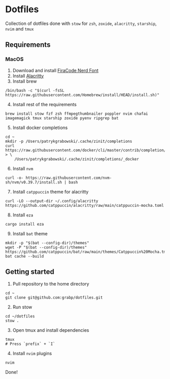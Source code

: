 # Dotfiles

Collection of dotfiles done with `stow` for `zsh`, `zoxide`, `alacritty`, `starship`, `nvim` and `tmux`

## Requirements

### MacOS

1. Download and install [FiraCode Nerd Font](https://www.nerdfonts.com/font-downloads)
2. Install [Alacritty](https://github.com/alacritty/alacritty/releases)
3. Install brew

```shell
/bin/bash -c "$(curl -fsSL https://raw.githubusercontent.com/Homebrew/install/HEAD/install.sh)"
```

4. Install rest of the requirements

```shell
brew install stow fzf zsh ffmpegthumbnailer poppler nvim chafai imagemagick tmux starship zoxide pyenv ripgrep bat
```

5. Install docker completions

```shell
cd ~
mkdir -p /Users/patrykgrabowski/.cache/zinit/completions
curl https://raw.githubusercontent.com/docker/cli/master/contrib/completion/zsh/_docker > \
    /Users/patrykgrabowski/.cache/zinit/completions/_docker
```

6. Install `nvm`

```shell
curl -o- https://raw.githubusercontent.com/nvm-sh/nvm/v0.39.7/install.sh | bash
```

7. Install `catppuccin` theme for alacritty

```shell
curl -LO --output-dir ~/.config/alacritty https://github.com/catppuccin/alacritty/raw/main/catppuccin-mocha.toml
```

8. Install `eza`

```shell
cargo install eza
```

9. Install `bat` theme

```shell
mkdir -p "$(bat --config-dir)/themes"
wget -P "$(bat --config-dir)/themes" https://github.com/catppuccin/bat/raw/main/themes/Catppuccin%20Mocha.tmTheme
bat cache --build
```

## Getting started

1. Pull repository to the home directory

```shell
cd ~
git clone git@github.com:grabp/dotfiles.git
```

2. Run stow

```shell
cd ~/dotfiles
stow .
```

3. Open tmux and install dependencies

```shell
tmux
# Press `prefix` + `I`
```

4. Install `nvim` plugins

```shell
nvim
```

Done!
